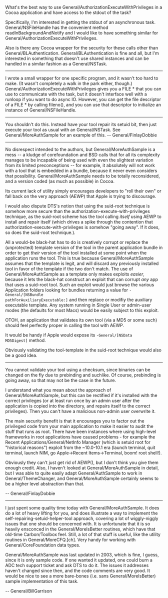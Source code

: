 

What's the best way to use General/AuthorizationExecuteWithPrivileges in a Cocoa application and have access to the stdout of the task?

Specifically, I'm interested in getting the stdout of an asynchronous task. General/NSFileHandle has the convenient method readInBackgroundAndNotify and I would like to have something similar for General/AuthorizationExecuteWithPrivileges.

Also is there any Cocoa wrapper for the security for these calls other than General/BLAuthentication. General/BLAuthentication is fine and all, but I'm interested in something that doesn't use shared instances and can be handled in a similar fashion as a General/NSTask.

----

I wrote a small wrapper for one specific program, and it wasn't too hard to make. (It wasn't completely a walk in the park either, though.) General/AuthorizationExecuteWithPrivileges gives you a     FILE * that you can use to communicate with the task, but it doesn't interface well with a runloop if you want to do async IO. However, you can get the file descriptor of a     FILE * by calling     fileno(), and you can use that descriptor to initialize an instance of General/NSFileHandle.

----

You shouldn't do this. Instead have your tool repair its setuid bit, then just execute your tool as usual with an General/NSTask. See General/MoreAuthSample for an example of this. -- General/FinlayDobbie

----

No disrespect intended to the authors, but General/MoreAuthSample is a mess -- a kludge of corefoundation and BSD calls that for all its complexity
manages to be incapable of being used with even the slightest variation from its limited preconceptions -- for example, it absolutely will not
work with a tool that is embedded in a bundle, because it never even considers that possibility. General/MoreAuthSample needs to be totally
reconsidered, and a version coded (as much as possible) in Cocoa.

Its current lack of utility simply encourages developers to "roll their own" or fall back on the very approach (AEWP) that Apple is trying to discourage.

I would also dispute DTS's notion that using the suid-root technique is somehow more secure than the authorization-execute-with-privileges
technique, as the suid-root scheme has the tool calling _itself_ using AEWP to install and repair itself (which drives a spike through the contention
that authorization-execute-with-privileges is somehow "going away". If it does, so does the suid-root technique.). 

All a would-be black-hat has to do is creatively corrupt or replace the (unprotected) template version of the tool in the parent application bundle
in order to get _their_ version of the tool installed at some point when the application runs the tool. This is true because General/MoreAuthSample assumes
that the template is legit, and will discard any previously installed tool in favor of the template if the two don't match. The use of General/MoreAuthSample
as a template only makes exploits _easier_, because it lets the black-hat construct an exploit that can corrupt _any_ app that uses a suid-root tool.
Such an exploit would just browse the various Application folders looking for bundles returning a value for <code>-General/[NSBundle pathForAuxiliaryExecutable:]</code> and then replace or modifiy the auxiliary executable template. Any system running in
Single User or admin-user modes (the defaults for most Macs) would be easily subject to this exploit.

OTOH, an application that validates its own tool (via a MD5 or some such) should feel perfectly proper in calling the tool with AEWP. 

It would be handy if Apple would expose its <code>-General/[NSData MD5Digest]</code> method.

Obviously validating the tool-template in the suid-root technique would also be a good idea.

----

You cannot validate your tool using a checksum, since binaries can be changed on the fly due to prebinding and suchlike. Of course, prebinding is going away, so that may not be the case in the future.

I understand what you mean about the approach of General/MoreAuthSample, but this can be rectified if it's installed with the correct privileges (or at least run once by an admin user after the application is copied into the directory, and repairs itself to the correct privileges). Then you can't have a malicious non-admin user overwrite it.

The main security benefit is that it encourages you to factor out the privileged code from your main application to make it easier to audit the stuff that runs as root. There have been instances where using high-level frameworks in root applications have caused problems - for example the Recent Applications/General/NetInfo Manager (which is setuid root for "historical reasons") exploit from the ~10.0-10.1 era (launch terminal, quit terminal, launch NIM, go Apple->Recent Items->Terminal, boom! root shell!).

Obviously they can't just get rid of AEWP(), but I don't think you give them enough credit. Also, I haven't looked at General/MoreAuthSample in detail, but I was able to quite easily adapt General/AuthSample to work in General/ThemeChanger, and General/MoreAuthSample certainly seems to be a higher level abstraction than that.

-- General/FinlayDobbie

----

I just spent some quality time today with General/MoreAuthSample.  It does do a lot of heavy lifting for you, and does illustrate a way to implement the self-repairing-setuid-helper-tool approach, covering a lot of wiggly-niggly issues that one should be concerned with.  It is unfortunate that it is so heavily ensconced in the General/MoreIsBetter routines, which have that old-time Carbon/Toolbox feel.   Still, a lot of that stuff is useful, like the utility routines in General/MoreCFQ.[ch].  Very handy for working with General/CoreFoundation data types.

General/MoreAuthSample was last updated in 2003, which is fine, I guess, since it is only sample code.  If one wanted it updated, one could burn a ADC tech support ticket and ask DTS to do it.  The issues it addresses haven't changed since then, and the code comments are very good.  It would be nice to see a more bare-bones (i.e. sans General/MoreIsBetter) sample implementation of this task.


-- General/BillGarrison